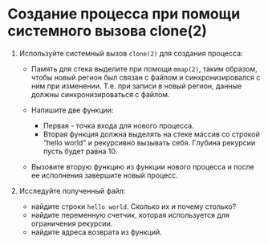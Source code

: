 # Создание процесса при помощи системного вызова clone(2)

1. Используйте системный вызов `clone(2)` для создания процесса:

   + Память для стека выделите при помощи `mmap(2)`, таким образом, чтобы новый регион был связан с файлом и синхронизировался с ним при изменении. Т.е. при записи в новый регион, данные должны синхронизироваться с файлом.
   + Напишите две функции:

      + Первая - точка входа для нового процесса.
      + Вторая функция должна выделять на стеке массив со строкой “hello world” и рекурсивно вызывать себя. Глубина рекурсии пусть будет равна 10.

   + Вызовите вторую функцию из функции нового процесса и после ее исполнения завершите новый процесс.

2. Исследуйте полученный файл:
   + найдите строки `hello world`. Сколько их и почему столько?
   + найдите переменную счетчик, которая используется для ограничения рекурсии.
   + найдите адреса возврата из функций.
